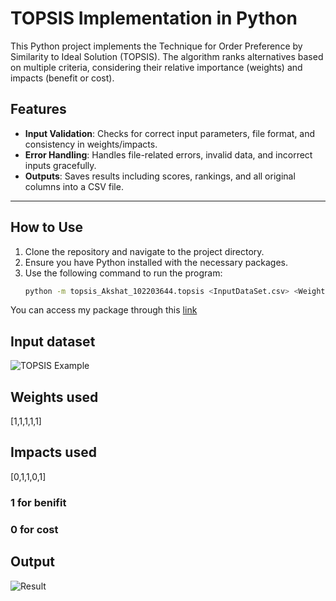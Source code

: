 # TOPSIS Implementation in Python

This Python project implements the Technique for Order Preference by Similarity to Ideal Solution (TOPSIS). The algorithm ranks alternatives based on multiple criteria, considering their relative importance (weights) and impacts (benefit or cost).

## Features

- **Input Validation**: Checks for correct input parameters, file format, and consistency in weights/impacts.
- **Error Handling**: Handles file-related errors, invalid data, and incorrect inputs gracefully.
- **Outputs**: Saves results including scores, rankings, and all original columns into a CSV file.

---

## How to Use

1. Clone the repository and navigate to the project directory.
2. Ensure you have Python installed with the necessary packages.
3. Use the following command to run the program:
   ```bash
   python -m topsis_Akshat_102203644.topsis <InputDataSet.csv> <Weights> <Impacts> <ResultFile.csv>

You can access my package through this [link](https://pypi.org/project/topsis-Akshat-102203644/#description)


## Input dataset
![TOPSIS Example](images/ss1.png)

## Weights used
[1,1,1,1,1]

## Impacts used
[0,1,1,0,1]
### 1 for benifit
### 0 for cost

## Output
![Result](images/ss2.png)
